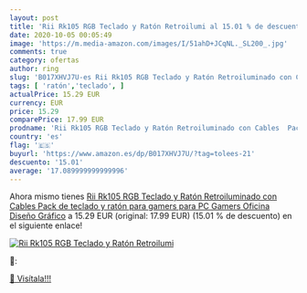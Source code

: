 ```yaml
---
layout: post
title: 'Rii Rk105 RGB Teclado y Ratón Retroilumi al 15.01 % de descuento'
date: 2020-10-05 00:05:49
image: 'https://m.media-amazon.com/images/I/51ahD+JCqNL._SL200_.jpg'
comments: true
category: ofertas
author: ring
slug: 'B017XHVJ7U-es Rii Rk105 RGB Teclado y Ratón Retroiluminado con Cables...'
tags: [ 'ratón','teclado', ]
actualPrice: 15.29 EUR
currency: EUR
price: 15.29
comparePrice: 17.99 EUR
prodname: 'Rii Rk105 RGB Teclado y Ratón Retroiluminado con Cables  Pack de teclado y ratón para gamers para PC Gamers  Oficina  Diseño Gráfico'
country: 'es'
flag: '🇪🇸'
buyurl: 'https://www.amazon.es/dp/B017XHVJ7U/?tag=tolees-21'
descuento: '15.01'
average: '17.089999999999996'
---
```


Ahora mismo tienes [Rii Rk105 RGB Teclado y Ratón Retroiluminado con Cables  Pack de teclado y ratón para gamers para PC Gamers  Oficina  Diseño Gráfico](https://www.amazon.es/dp/B017XHVJ7U/?tag=tolees-21) a 15.29 EUR (original: 17.99 EUR) (15.01 %  de descuento) en el siguiente enlace!

[![Rii Rk105 RGB Teclado y Ratón Retroilumi](https://m.media-amazon.com/images/I/51ahD+JCqNL._SL200_.jpg)](https://www.amazon.es/dp/B017XHVJ7U/?tag=tolees-21)

🔎:


[🛒 Visítala!!!](https://www.amazon.es/dp/B017XHVJ7U/?tag=tolees-21)

